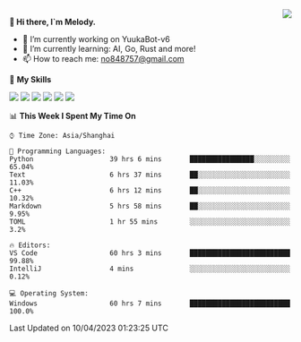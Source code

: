 <a href="#">
  <img align="right" src="https://github-readme-stats.vercel.app/api?username=melodyyuuka&count_private=true&show_icons=true" />
</a>

**👋 Hi there, I`m Melody.**

- 🔭 I’m currently working on YuukaBot-v6
- 🌱 I’m currently learning: AI, Go, Rust and more!
- 📫 How to reach me: no848757@gmail.com

🌟 **My Skills** 

![](https://img.shields.io/badge/-Python-3e74a2?style=flat-square&logo=Python&logoColor=fff)
![](https://img.shields.io/badge/-Java-007396?style=flat-square&logo=OpenJDK&logoColor=fff)
![](https://img.shields.io/badge/-Node.js-339933?style=flat-square&logo=Node.js&logoColor=fff)
![](https://img.shields.io/badge/-Git-f05032?style=flat-square&logo=git&logoColor=fff)
![](https://img.shields.io/badge/-PostgreSQL-4169e1?style=flat-square&logo=PostgreSQL&logoColor=fff)
![](https://img.shields.io/badge/-VSCode-007acc?style=flat-square&logo=Visual-Studio-Code&logoColor=fff)


<!--START_SECTION:waka-->
📊 **This Week I Spent My Time On** 

```text
⌚︎ Time Zone: Asia/Shanghai

💬 Programming Languages: 
Python                   39 hrs 6 mins       ████████████████░░░░░░░░░   65.04% 
Text                     6 hrs 37 mins       ██░░░░░░░░░░░░░░░░░░░░░░░   11.03% 
C++                      6 hrs 12 mins       ██░░░░░░░░░░░░░░░░░░░░░░░   10.32% 
Markdown                 5 hrs 58 mins       ██░░░░░░░░░░░░░░░░░░░░░░░   9.95% 
TOML                     1 hr 55 mins        ░░░░░░░░░░░░░░░░░░░░░░░░░   3.2%

🔥 Editors: 
VS Code                  60 hrs 3 mins       █████████████████████████   99.88% 
IntelliJ                 4 mins              ░░░░░░░░░░░░░░░░░░░░░░░░░   0.12%

💻 Operating System: 
Windows                  60 hrs 7 mins       █████████████████████████   100.0%

```


 Last Updated on 10/04/2023 01:23:25 UTC
<!--END_SECTION:waka-->
